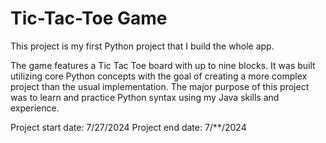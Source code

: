 # Tic-Tac-Toe Game

This project is my first Python project that I build the whole app.  

The game features a Tic Tac Toe board with up to nine blocks. It was built utilizing core Python concepts with the goal of creating a more complex project than the usual implementation. 
The major purpose of this project was to learn and practice Python syntax using my Java skills and experience.

Project start date: 7/27/2024
Project end date: 7/**/2024
